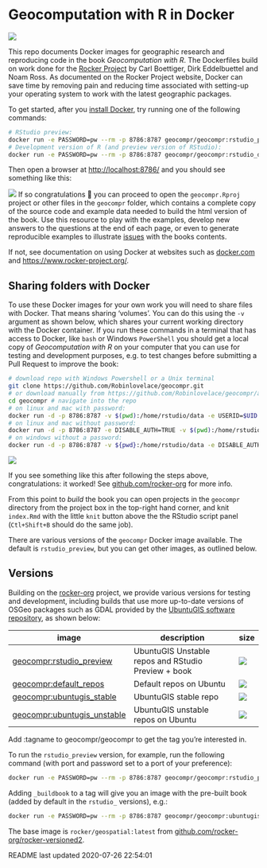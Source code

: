 
<!-- README.md is generated from README.Rmd. Please edit that file -->

# Geocomputation with R in Docker

<!-- badges: start -->

[![](https://img.shields.io/docker/pulls/geocompr/geocompr.svg)](https://hub.docker.com/r/geocompr/geocompr:)
<!-- badges: end -->

This repo documents Docker images for geographic research and
reproducing code in the book *Geocomputation with R*. The Dockerfiles
build on work done for the [Rocker
Project](https://www.rocker-project.org/) by Carl Boettiger, Dirk
Eddelbuettel and Noam Ross. As documented on the Rocker Project website,
Docker can save time by removing pain and reducing time associated with
setting-up your operating system to work with the latest geographic
packages.

To get started, after you [install
Docker](https://docs.docker.com/get-docker/), try running one of the
following commands:

``` bash
# RStudio preview:
docker run -e PASSWORD=pw --rm -p 8786:8787 geocompr/geocompr:rstudio_preview
# Development version of R (and preview version of RStudio):
docker run -e PASSWORD=pw --rm -p 8786:8787 geocompr/geocompr:rstudio_devel
```

Then open a browser at <http://localhost:8786/> and you should see
something like this:

![](https://user-images.githubusercontent.com/1825120/79639334-33eb9f00-8183-11ea-8358-588fe17afe25.png)
If so congratulations 🎉 you can proceed to open the `geocompr.Rproj`
project or other files in the `geocompr` folder, which contains a
complete copy of the source code and example data needed to build the
html version of the book. Use this resource to play with the examples,
develop new answers to the questions at the end of each page, or even to
generate reproducible examples to illustrate
[issues](https://github.com/Robinlovelace/geocompr/issues) with the
books contents.

If not, see documentation on using Docker at websites such as
[docker.com](https://docs.docker.com/get-started/) and
<https://www.rocker-project.org/>.

## Sharing folders with Docker

To use these Docker images for your own work you will need to share
files with Docker. That means sharing ‘volumes’. You can do this using
the `-v` argument as shown below, which shares your current working
directory with the Docker container. If you run these commands in a
terminal that has access to Docker, like `bash` or Windows `PowerShell`
you should get a local copy of *Geocomputation with R* on your computer
that you can use for testing and development purposes, e.g. to test
changes before submitting a Pull Request to improve the book:

``` bash
# download repo with Windows Powershell or a Unix terminal
git clone https://github.com/Robinlovelace/geocompr.git 
# or download manually from https://github.com/Robinlovelace/geocompr/archive/master.zip
cd geocompr # navigate into the repo
# on linux and mac with password:
docker run -d -p 8786:8787 -v $(pwd):/home/rstudio/data -e USERID=$UID -e PASSWORD=pw geocompr/geocompr
# on linux and mac without password:
docker run -d -p 8786:8787 -e DISABLE_AUTH=TRUE -v $(pwd):/home/rstudio/geocompr  geocompr/geocompr
# on windows without a password:
docker run -d -p 8786:8787 -v ${pwd}:/home/rstudio/data -e DISABLE_AUTH=TRUE robinlovelace/geocompr
```

![](https://user-images.githubusercontent.com/1825120/39538109-9b50e7ac-4e33-11e8-93b3-e00e95a79294.png)

If you see something like this after following the steps above,
congratulations: it worked\! See
[github.com/rocker-org](https://github.com/rocker-org/rocker/wiki/Using-the-RStudio-image#running-rstudio-server)
for more info.

From this point to *build* the book you can open projects in the
`geocompr` directory from the project box in the top-right hand corner,
and knit `index.Rmd` with the little `knit` button above the the RStudio
script panel (`Ctl+Shift+B` should do the same job).

There are various versions of the `geocompr` Docker image available. The
default is `rstudio_preview`, but you can get other images, as outlined
below.

## Versions

Building on the
[rocker-org](https://github.com/rocker-org/rocker-versioned/blob/master/README.md)
project, we provide various versions for testing and development,
including builds that use more up-to-date versions of OSGeo packages
such as GDAL provided by the [UbuntuGIS software
repository](https://wiki.ubuntu.com/UbuntuGIS), as shown below:

| image                                                                      | description                                         | size                                                                               |
| -------------------------------------------------------------------------- | --------------------------------------------------- | ---------------------------------------------------------------------------------- |
| [geocompr:rstudio\_preview](https://hub.docker.com/r/geocompr/geocompr)    | UbuntuGIS Unstable repos and RStudio Preview + book | ![](https://img.shields.io/docker/image-size/geocompr/geocompr/rstudio_preview)    |
| [geocompr:default\_repos](https://hub.docker.com/r/geocompr/geocompr)      | Default repos on Ubuntu                             | ![](https://img.shields.io/docker/image-size/geocompr/geocompr/default_repos)      |
| [geocompr:ubuntugis\_stable](https://hub.docker.com/r/geocompr/geocompr)   | UbuntuGIS stable repo                               | ![](https://img.shields.io/docker/image-size/geocompr/geocompr/ubuntugis_stable)   |
| [geocompr:ubuntugis\_unstable](https://hub.docker.com/r/geocompr/geocompr) | UbuntuGIS unstable repos on Ubuntu                  | ![](https://img.shields.io/docker/image-size/geocompr/geocompr/ubuntugis_unstable) |

<!-- [geocompr:rstudio_devel](https://hub.docker.com/r/geocompr/geocompr)            |  UbuntuGIS Unstable repos and R devel  | ![](https://img.shields.io/docker/image-size/geocompr/geocompr/rstudio_devel) -->

Add :tagname to geocompr/geocompr to get the tag you’re interested in.

To run the `rstudio_preview` version, for example, run the following
command (with port and password set to a port of your preference):

``` bash
docker run -e PASSWORD=pw --rm -p 8786:8787 geocompr/geocompr:rstudio_preview
```

Adding `_buildbook` to a tag will give you an image with the pre-built
book (added by default in the `rstudio_` versions), e.g.:

``` bash
docker run -e PASSWORD=pw --rm -p 8786:8787 geocompr/geocompr:ubuntugis_unstable_buildbook
```

<!-- ## Details -->

The base image is `rocker/geospatial:latest` from
[github.com/rocker-org/rocker-versioned2](https://github.com/rocker-org/rocker-versioned2).

README last updated 2020-07-26 22:54:01

<!-- To build on different system configurations we provide tags that correspond to the following categories: -->

<!-- `baseimage-ubuntugis-setup-rpackages-buildbook` -->

<!-- ```{r} -->

<!-- baseimage = c( -->

<!--   default_repos = "" -->

<!-- ) -->

<!-- ``` -->

<!-- Ubuntugis options include using the `ubuntugis-unstable` and `ubuntugis-stable` repos. -->

<!-- ```{r} -->

<!-- ubuntugis = c( -->

<!--   no_ubuntugis = "default_repos", -->

<!--   ubuntugis_unstable = "ubuntugis_unstable", -->

<!--   ubuntugis_stable = "ubuntugis_stable" -->

<!-- ) -->

<!-- ``` -->

<!-- Setup options can include RStudio settings (yet to be added). -->

<!-- R package options relate to which R packages are installed on the image (yet to be added). -->

<!-- Buildbook options report whether or not the book is built: -->

<!-- ```{r} -->

<!-- buildbook = c( -->

<!--   no = "", -->

<!--   yes = "buildbook" -->

<!-- ) -->

<!-- ``` -->

<!-- We will create a 'build matrix' covering all combinations of these options (excluding the base image for now): -->

<!-- ```{r} -->

<!-- g = expand.grid(ubuntugis, buildbook, stringsAsFactors = FALSE) -->

<!-- g -->

<!-- ``` -->

<!-- These can be converted into tags as follows: -->

<!-- ```{r} -->

<!-- tag_df = tidyr::unite(g, tag) -->

<!-- tags = gsub(pattern = "__|^_|_$", replacement = "", tag_df$tag) -->

<!-- tags -->

<!-- ``` -->

<!-- We could write code to auto-generate Dockerfiles, as demonstrated in [rocker-org/rocker-versioned2](https://github.com/rocker-org/rocker-versioned2). -->

<!-- For now, to start the project going, we will manually edit the files, which can be created as follows: -->

<!-- ```{r, eval=FALSE} -->

<!-- new_dockerfiles = paste0("dockerfiles/Dockerfile_", tags) -->

<!-- new_dockerfiles -->

<!-- lapply(new_dockerfiles, file.copy, from = "rocker-ubuntugis-bookbuild/Dockerfile", TRUE) -->

<!-- ``` -->

<!-- Edit these files as appropriate: -->

<!-- ```{r, eval=FALSE} -->

<!-- file.edit("dockerfiles/Dockerfile_ubuntugis_unstable") -->

<!-- ``` -->

<!-- Create a folder for each Dockerfile: -->

<!-- ```{r, eval=FALSE} -->

<!-- lapply(tags, dir.create) -->

<!-- lapply(tags, function(x) { -->

<!--   file.copy( -->

<!--     from = paste0("dockerfiles/Dockerfile_", x), -->

<!--     , to = paste0(x, "/Dockerfile"), -->

<!--     overwrite = TRUE) -->

<!-- }) -->

<!-- ``` -->

<!-- Test the build in a terminal, e.g. with the following command -->

<!-- ```bash -->

<!-- docker build ubuntugis_unstable -->

<!-- ``` -->
